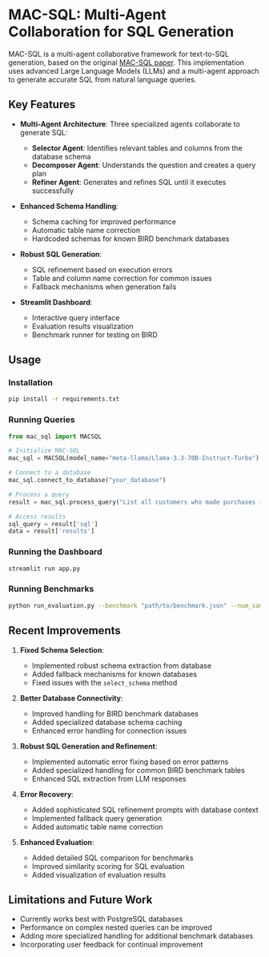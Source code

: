 # MAC-SQL: Multi-Agent Collaboration for SQL Generation

MAC-SQL is a multi-agent collaborative framework for text-to-SQL generation, based on the original [MAC-SQL paper](https://arxiv.org/abs/2306.00738). This implementation uses advanced Large Language Models (LLMs) and a multi-agent approach to generate accurate SQL from natural language queries.

## Key Features

- **Multi-Agent Architecture**: Three specialized agents collaborate to generate SQL:
  - **Selector Agent**: Identifies relevant tables and columns from the database schema
  - **Decomposer Agent**: Understands the question and creates a query plan
  - **Refiner Agent**: Generates and refines SQL until it executes successfully

- **Enhanced Schema Handling**:
  - Schema caching for improved performance
  - Automatic table name correction
  - Hardcoded schemas for known BIRD benchmark databases

- **Robust SQL Generation**:
  - SQL refinement based on execution errors
  - Table and column name correction for common issues
  - Fallback mechanisms when generation fails

- **Streamlit Dashboard**:
  - Interactive query interface
  - Evaluation results visualization
  - Benchmark runner for testing on BIRD

## Usage

### Installation

```bash
pip install -r requirements.txt
```

### Running Queries

```python
from mac_sql import MACSQL

# Initialize MAC-SQL
mac_sql = MACSQL(model_name="meta-llama/Llama-3.3-70B-Instruct-Turbo")

# Connect to a database
mac_sql.connect_to_database("your_database")

# Process a query
result = mac_sql.process_query("List all customers who made purchases in the last month")

# Access results
sql_query = result['sql']
data = result['results']
```

### Running the Dashboard

```bash
streamlit run app.py
```

### Running Benchmarks

```bash
python run_evaluation.py --benchmark "path/to/benchmark.json" --num_samples 5 --output_file "results/evaluation.json"
```

## Recent Improvements

1. **Fixed Schema Selection**:
   - Implemented robust schema extraction from database
   - Added fallback mechanisms for known databases
   - Fixed issues with the `select_schema` method

2. **Better Database Connectivity**:
   - Improved handling for BIRD benchmark databases
   - Added specialized database schema caching
   - Enhanced error handling for connection issues

3. **Robust SQL Generation and Refinement**:
   - Implemented automatic error fixing based on error patterns
   - Added specialized handling for common BIRD benchmark tables
   - Enhanced SQL extraction from LLM responses

4. **Error Recovery**:
   - Added sophisticated SQL refinement prompts with database context
   - Implemented fallback query generation
   - Added automatic table name correction

5. **Enhanced Evaluation**:
   - Added detailed SQL comparison for benchmarks
   - Improved similarity scoring for SQL evaluation
   - Added visualization of evaluation results

## Limitations and Future Work

- Currently works best with PostgreSQL databases
- Performance on complex nested queries can be improved
- Adding more specialized handling for additional benchmark databases
- Incorporating user feedback for continual improvement
